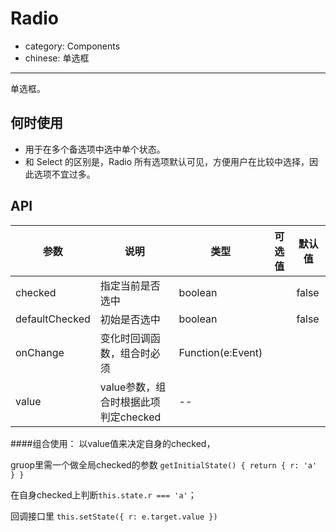 # Radio

- category: Components
- chinese: 单选框

---

单选框。

## 何时使用

- 用于在多个备选项中选中单个状态。
- 和 Select 的区别是，Radio 所有选项默认可见，方便用户在比较中选择，因此选项不宜过多。


## API


| 参数      | 说明                                     | 类型       |  可选值 |默认值 |
|-----------|------------------------------------------|------------|-------|--------|
|  checked | 指定当前是否选中 | boolean  |   | false    |
|  defaultChecked | 初始是否选中 | boolean |  | false |
|  onChange | 变化时回调函数，组合时必须 | Function(e:Event) |  |  |
| value | value参数，组合时根据此项判定checked | -- | | | |

####组合使用：
以value值来决定自身的checked，

gruop里需一个做全局checked的参数
`getInitialState() {
  return {
    r: 'a'
  }
}`

在自身checked上判断`this.state.r === 'a'`；

回调接口里
`this.setState({
       r: e.target.value
     })`

